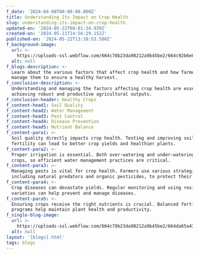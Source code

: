```yaml
---
f_date: '2024-04-08T00:00:00.000Z'
title: Understanding Its Impact on Crop Health
slug: understanding-its-impact-on-crop-health
updated-on: '2024-05-22T08:01:34.939Z'
created-on: '2024-05-21T14:56:29.152Z'
published-on: '2024-05-22T13:18:53.586Z'
f_background-image:
  url: >-
    https://uploads-ssl.webflow.com/664c78b23da98212a9b45be2/664c92b6e8e15eba24448ea4_83bcee5ec9%402xcomp2.png
  alt: null
f_blogs-description: >-
  Learn about the various factors that affect crop health and how farmers can
  manage them to ensure a healthy harvest.
f_conclusion-description: >-
  Understanding and managing the factors affecting crop health are essential for
  achieving robust and productive agricultural outputs.
f_conclusion-header: Healthy Crops
f_content-head1: Soil Quality
f_content-head2: Water Management
f_content-head3: Pest Control
f_content-head4: Disease Prevention
f_content-head5: Nutrient Balance
f_content-para1: >-
  Soil quality directly impacts crop health. Testing and improving soil
  fertility can lead to better crop yields and healthier plants.
f_content-para2: >-
  Proper irrigation is essential. Both over-watering and under-watering can harm
  crops, so efficient water management practices are critical.
f_content-para3: >-
  Managing pests is vital for crop health. Farmers use various strategies,
  including natural predators and organic pesticides, to protect their crops.
f_content-para4: >-
  Crop diseases can devastate yields. Regular monitoring and using resistant
  varieties can help prevent and manage diseases.
f_content-para5: >-
  Ensuring crops receive the right nutrients is crucial. Balanced fertilization
  programs help maintain plant health and productivity.
f_single-blog-image:
  url: >-
    https://uploads-ssl.webflow.com/664c78b23da98212a9b45be2/664da65a437b91462d3b7f54_7607963.jpg
  alt: null
layout: '[blogs].html'
tags: blogs
---
```



